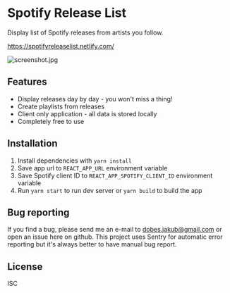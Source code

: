 # Spotify Release List

Display list of Spotify releases from artists you follow.

https://spotifyreleaselist.netlify.com/

![screenshot.jpg](https://raw.githubusercontent.com/jakubito/spotify-release-list-web/master/public/screenshot.jpg)

## Features

- Display releases day by day - you won't miss a thing!
- Create playlists from releases
- Client only application - all data is stored locally
- Completely free to use

## Installation

1. Install dependencies with `yarn install`
2. Save app url to `REACT_APP_URL` environment variable
3. Save Spotify client ID to `REACT_APP_SPOTIFY_CLIENT_ID` environment variable
4. Run `yarn start` to run dev server or `yarn build` to build the app

## Bug reporting

If you find a bug, please send me an e-mail to dobes.jakub@gmail.com or open an issue here on github. This project uses Sentry for automatic error reporting but it's always better to have manual bug report.

## License

ISC
